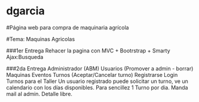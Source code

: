 dgarcia
=======

#Página web para compra de maquinaria agrícola

#Tema: Maquinas Agricolas

###1er Entrega
Rehacer la pagina con MVC + Bootrstrap + Smarty
Ajax:Busqueda

###2da Entrega
Administrador (ABM)
Usuarios (Promover a admin - borrar)
Maquinas
Eventos
Turnos (Aceptar/Cancelar turno)
Registrarse
Login
Turnos para el Taller
Un usuario registrado puede solicitar un turno, ve un calendario con los días disponibles.
Para sencillez 1 Turno por dia. Manda mail al admin. Detalle libre.

